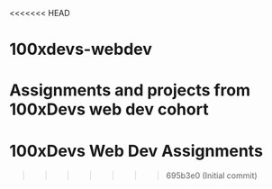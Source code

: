 <<<<<<< HEAD
# 100xdevs-webdev
Assignments and projects from 100xDevs web dev cohort
=======
# 100xDevs Web Dev Assignments
>>>>>>> 695b3e0 (Initial commit)
